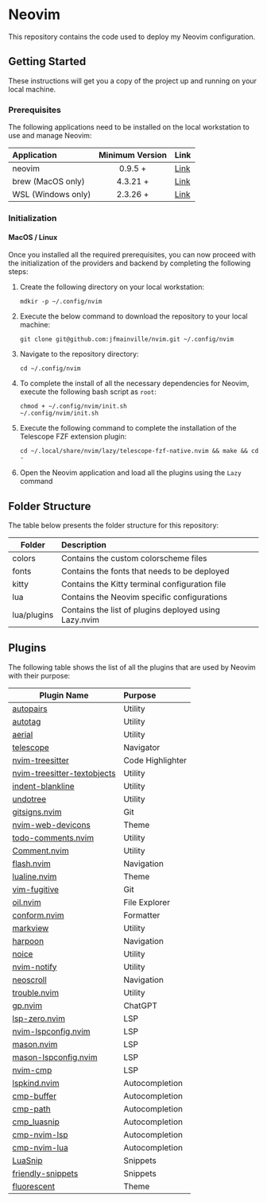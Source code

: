 # Neovim

This repository contains the code used to deploy my Neovim configuration.

## Getting Started

These instructions will get you a copy of the project up and running on your local machine.

### Prerequisites

The following applications need to be installed on the local workstation to use and manage Neovim:

| Application        | Minimum Version | Link                                                            |
| :----------------- | :-------------: | :-------------------------------------------------------------- |
| neovim             |     0.9.5 +     | [Link](https://github.com/neovim/neovim/blob/master/INSTALL.md) |
| brew (MacOS only)  |    4.3.21 +     | [Link](https://brew.sh/)                                        |
| WSL (Windows only) |    2.3.26 +     | [Link](https://github.com/microsoft/WSL)                        |

### Initialization

#### MacOS / Linux

Once you installed all the required prerequisites, you can now proceed with the initialization of the providers and
backend by completing the following steps:

1. Create the following directory on your local workstation:

   `mdkir -p ~/.config/nvim`

2. Execute the below command to download the repository to your local machine:

   `git clone git@github.com:jfmainville/nvim.git ~/.config/nvim`

3. Navigate to the repository directory:

   `cd ~/.config/nvim`

4. To complete the install of all the necessary dependencies for Neovim, execute the following bash script as `root`:

   ```
   chmod + ~/.config/nvim/init.sh
   ~/.config/nvim/init.sh
   ```

5. Execute the following command to complete the installation of the Telescope FZF extension plugin:

   ```
   cd ~/.local/share/nvim/lazy/telescope-fzf-native.nvim && make && cd -
   ```

6. Open the Neovim application and load all the plugins using the `Lazy` command

## Folder Structure

The table below presents the folder structure for this repository:

| Folder      | Description                                           |
| ----------- | :---------------------------------------------------- |
| colors      | Contains the custom colorscheme files                 |
| fonts       | Contains the fonts that needs to be deployed          |
| kitty       | Contains the Kitty terminal configuration file        |
| lua         | Contains the Neovim specific configurations           |
| lua/plugins | Contains the list of plugins deployed using Lazy.nvim |

## Plugins

The following table shows the list of all the plugins that are used by Neovim with their purpose:

| Plugin Name                                                                                   | Purpose          |
| --------------------------------------------------------------------------------------------- | :--------------- |
| [autopairs](https://github.com/windwp/nvim-autopairs)                                         | Utility          |
| [autotag](https://github.com/windwp/nvim-ts-autotag)                                          | Utility          |
| [aerial](https://github.com/stevearc/aerial.nvim)                                             | Utility          |
| [telescope](https://github.com/nvim-telescope/telescope.nvim)                                 | Navigator        |
| [nvim-treesitter](https://github.com/nvim-treesitter/nvim-treesitter)                         | Code Highlighter |
| [nvim-treesitter-textobjects](https://github.com/nvim-treesitter/nvim-treesitter-textobjects) | Utility          |
| [indent-blankline](https://github.com/lukas-reineke/indent-blankline.nvim)                    | Utility          |
| [undotree](https://github.com/mbbill/undotree)                                                | Utility          |
| [gitsigns.nvim](https://github.com/lewis6991/gitsigns.nvim)                                   | Git              |
| [nvim-web-devicons](https://github.com/nvim-tree/nvim-web-devicons)                           | Theme            |
| [todo-comments.nvim](https://github.com/folke/todo-comments.nvim)                             | Utility          |
| [Comment.nvim](https://github.com/numToStr/Comment.nvim)                                      | Utility          |
| [flash.nvim](https://github.com/folke/flash.nvim)                                             | Navigation       |
| [lualine.nvim](https://github.com/nvim-lualine/lualine.nvim)                                  | Theme            |
| [vim-fugitive](https://github.com/tpope/vim-fugitive)                                         | Git              |
| [oil.nvim](https://github.com/stevearc/oil.nvim)                                              | File Explorer    |
| [conform.nvim](https://github.com/stevearc/conform.nvim)                                      | Formatter        |
| [markview](https://github.com/OXY2DEV/markview.nvim)                                          | Utility          |
| [harpoon](https://github.com/ThePrimeagen/harpoon/tree/harpoon2)                              | Navigation       |
| [noice](https://github.com/folke/noice.nvim)                                                  | Utility          |
| [nvim-notify](https://github.com/rcarriga/nvim-notify)                                        | Utility          |
| [neoscroll](https://github.com/karb94/neoscroll.nvim)                                         | Navigation       |
| [trouble.nvim](https://github.com/folke/trouble.nvim)                                         | Utility          |
| [gp.nvim](https://github.com/Robitx/gp.nvim)                                                  | ChatGPT          |
| [lsp-zero.nvim](https://github.com/VonHeikemen/lsp-zero.nvim)                                 | LSP              |
| [nvim-lspconfig.nvim](https://github.com/neovim/nvim-lspconfig)                               | LSP              |
| [mason.nvim](https://github.com/williamboman/mason.nvim)                                      | LSP              |
| [mason-lspconfig.nvim](https://github.com/williamboman/mason-lspconfig.nvim)                  | LSP              |
| [nvim-cmp](https://github.com/hrsh7th/nvim-cmp)                                               | LSP              |
| [lspkind.nvim](https://github.com/onsails/lspkind.nvim)                                       | Autocompletion   |
| [cmp-buffer](https://github.com/hrsh7th/cmp-buffer)                                           | Autocompletion   |
| [cmp-path](https://github.com/hrsh7th/cmp-path)                                               | Autocompletion   |
| [cmp_luasnip](https://github.com/saadparwaiz1/cmp_luasnip)                                    | Autocompletion   |
| [cmp-nvim-lsp](https://github.com/hrsh7th/cmp-nvim-lsp)                                       | Autocompletion   |
| [cmp-nvim-lua](https://github.com/hrsh7th/cmp-nvim-lua)                                       | Autocompletion   |
| [LuaSnip](https://github.com/L3MON4D3/LuaSnip)                                                | Snippets         |
| [friendly-snippets](https://github.com/rafamadriz/friendly-snippets)                          | Snippets         |
| [fluorescent](https://github.com/jfmainville/fluorescent.nvim)                                | Theme            |
